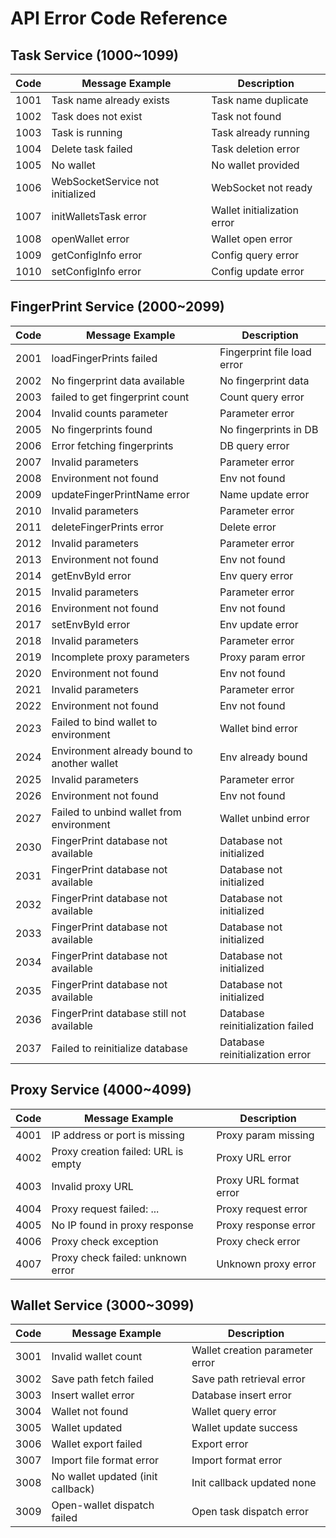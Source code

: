 # API Error Code Reference

## Task Service (1000~1099)
| Code  | Message Example                      | Description                       |
|-------|--------------------------------------|-----------------------------------|
| 1001  | Task name already exists             | Task name duplicate               |
| 1002  | Task does not exist                  | Task not found                    |
| 1003  | Task is running                      | Task already running              |
| 1004  | Delete task failed                   | Task deletion error               |
| 1005  | No wallet                            | No wallet provided                |
| 1006  | WebSocketService not initialized     | WebSocket not ready               |
| 1007  | initWalletsTask error                | Wallet initialization error       |
| 1008  | openWallet error                     | Wallet open error                 |
| 1009  | getConfigInfo error                  | Config query error                |
| 1010  | setConfigInfo error                  | Config update error               |

## FingerPrint Service (2000~2099)
| Code  | Message Example                      | Description                       |
|-------|--------------------------------------|-----------------------------------|
| 2001  | loadFingerPrints failed              | Fingerprint file load error       |
| 2002  | No fingerprint data available        | No fingerprint data               |
| 2003  | failed to get fingerprint count      | Count query error                 |
| 2004  | Invalid counts parameter             | Parameter error                   |
| 2005  | No fingerprints found                | No fingerprints in DB             |
| 2006  | Error fetching fingerprints          | DB query error                    |
| 2007  | Invalid parameters                   | Parameter error                   |
| 2008  | Environment not found                | Env not found                     |
| 2009  | updateFingerPrintName error          | Name update error                 |
| 2010  | Invalid parameters                   | Parameter error                   |
| 2011  | deleteFingerPrints error             | Delete error                      |
| 2012  | Invalid parameters                   | Parameter error                   |
| 2013  | Environment not found                | Env not found                     |
| 2014  | getEnvById error                     | Env query error                   |
| 2015  | Invalid parameters                   | Parameter error                   |
| 2016  | Environment not found                | Env not found                     |
| 2017  | setEnvById error                     | Env update error                  |
| 2018  | Invalid parameters                   | Parameter error                   |
| 2019  | Incomplete proxy parameters          | Proxy param error                 |
| 2020  | Environment not found                | Env not found                     |
| 2021  | Invalid parameters                   | Parameter error                   |
| 2022  | Environment not found                | Env not found                     |
| 2023  | Failed to bind wallet to environment | Wallet bind error                 |
| 2024  | Environment already bound to another wallet | Env already bound            |
| 2025  | Invalid parameters                   | Parameter error                   |
| 2026  | Environment not found                | Env not found                     |
| 2027  | Failed to unbind wallet from environment | Wallet unbind error              |
| 2030  | FingerPrint database not available   | Database not initialized          |
| 2031  | FingerPrint database not available   | Database not initialized          |
| 2032  | FingerPrint database not available   | Database not initialized          |
| 2033  | FingerPrint database not available   | Database not initialized          |
| 2034  | FingerPrint database not available   | Database not initialized          |
| 2035  | FingerPrint database not available   | Database not initialized          |
| 2036  | FingerPrint database still not available | Database reinitialization failed |
| 2037  | Failed to reinitialize database     | Database reinitialization error   |

## Proxy Service (4000~4099)
| Code  | Message Example                      | Description                       |
|-------|--------------------------------------|-----------------------------------|
| 4001  | IP address or port is missing        | Proxy param missing               |
| 4002  | Proxy creation failed: URL is empty  | Proxy URL error                   |
| 4003  | Invalid proxy URL                    | Proxy URL format error            |
| 4004  | Proxy request failed: ...            | Proxy request error               |
| 4005  | No IP found in proxy response        | Proxy response error              |
| 4006  | Proxy check exception                | Proxy check error                 |
| 4007  | Proxy check failed: unknown error    | Unknown proxy error               |

## Wallet Service (3000~3099)
| Code  | Message Example                      | Description                       |
|-------|--------------------------------------|-----------------------------------|
| 3001  | Invalid wallet count                 | Wallet creation parameter error  |
| 3002  | Save path fetch failed               | Save path retrieval error        |
| 3003  | Insert wallet error                  | Database insert error            |
| 3004  | Wallet not found                     | Wallet query error               |
| 3005  | Wallet updated                       | Wallet update success            |
| 3006  | Wallet export failed                 | Export error                     |
| 3007  | Import file format error             | Import format error              |
| 3008  | No wallet updated (init callback)    | Init callback updated none       |
| 3009  | Open-wallet dispatch failed          | Open task dispatch error         |
